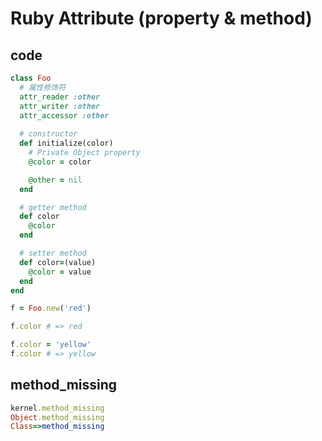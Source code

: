 # Ruby Attribute (property & method)

## code

```ruby
class Foo
  # 属性修饰符
  attr_reader :other
  attr_writer :other
  attr_accessor :other
  
  # constructor
  def initialize(color)
    # Private Object property
    @color = color

    @other = nil
  end

  # getter method
  def color
    @color
  end

  # setter method
  def color=(value)
    @color = value
  end
end

f = Foo.new('red')

f.color	# => red

f.color = 'yellow'
f.color # => yellow
```

## method_missing

```ruby
kernel.method_missing
Object.method_missing
Class=>method_missing
```
